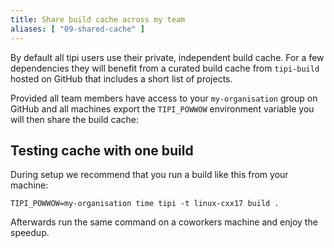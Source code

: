 ```yaml
---
title: Share build cache across my team
aliases: [ "09-shared-cache" ]
---
```


By default all tipi users use their private, independent build cache.
For a few dependencies they will benefit from a curated build cache from `tipi-build` hosted on GitHub that includes a short list of projects.

Provided all team members have access to your `my-organisation` group on GitHub and all machines export the `TIPI_POWWOW` environment variable you will then share the build cache:

## Testing cache with one build

During setup we recommend that you run a build like this from your machine:

```
TIPI_POWWOW=my-organisation time tipi -t linux-cxx17 build .
```

Afterwards run the same command on a coworkers machine and enjoy the speedup.
